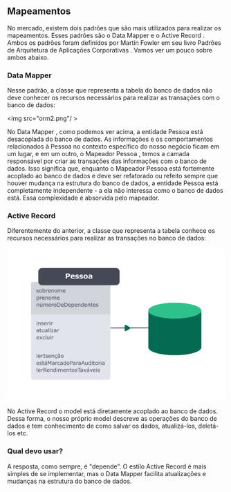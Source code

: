 ## Mapeamentos

No mercado, existem dois padrões que são mais utilizados para realizar os mapeamentos. Esses padrões são o Data Mapper e o Active Record . Ambos os padrões foram definidos por Martin Fowler em seu livro Padrões de Arquitetura de Aplicações Corporativas . Vamos ver um pouco sobre ambos abaixo.

### Data Mapper

Nesse padrão, a classe que representa a tabela do banco de dados não deve conhecer os recursos necessários para realizar as transações com o banco de dados:

<img src="orm2.png"/ >


No Data Mapper , como podemos ver acima, a entidade Pessoa está desacoplada do banco de dados. As informações e os comportamentos relacionados à Pessoa no contexto específico do nosso negócio ficam em um lugar, e em um outro, o Mapeador Pessoa , temos a camada responsável por criar as transações das informações com o banco de dados.
Isso significa que, enquanto o Mapeador Pessoa está fortemente acoplado ao banco de dados e deve ser refatorado ou refeito sempre que houver mudança na estrutura do banco de dados, a entidade Pessoa está completamente independente - a ela não interessa como o banco de dados está. Essa complexidade é absorvida pelo mapeador.

### Active Record

Diferentemente do anterior, a classe que representa a tabela conhece os recursos necessários para realizar as transações no banco de dados:

<img src="orm3.png" />


No Active Record o model está diretamente acoplado ao banco de dados. Dessa forma, o nosso próprio model descreve as operações do banco de dados e tem conhecimento de como salvar os dados, atualizá-los, deletá-los etc.

### Qual devo usar?

A resposta, como sempre, é "depende". O estilo Active Record é mais simples de se implementar, mas o Data Mapper facilita atualizações e mudanças na estrutura do banco de dados.
